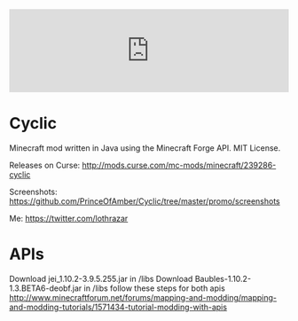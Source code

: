 <iframe src="https://widget.mcf.li/mc-mods/minecraft/239286-cyclic" width="100%" style="border: none;"></iframe>


# Cyclic
Minecraft mod written in Java using the Minecraft Forge API.  MIT License.


Releases on Curse: http://mods.curse.com/mc-mods/minecraft/239286-cyclic

Screenshots: https://github.com/PrinceOfAmber/Cyclic/tree/master/promo/screenshots

Me: https://twitter.com/lothrazar


# APIs

Download jei_1.10.2-3.9.5.255.jar in /libs
Download Baubles-1.10.2-1.3.BETA6-deobf.jar in /libs
follow these steps for both apis http://www.minecraftforum.net/forums/mapping-and-modding/mapping-and-modding-tutorials/1571434-tutorial-modding-with-apis
